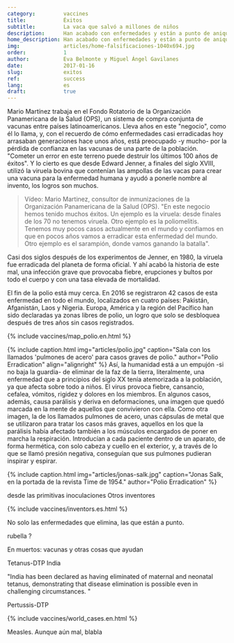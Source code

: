 ```yaml
---
category:         vaccines
title:            Éxitos
subtitle:         La vaca que salvó a millones de niños
description:      Han acabado con enfermedades y están a punto de aniquilar otras. Repasamos los logros de las vacunas y sus protagonistas
home_description: Han acabado con enfermedades y están a punto de aniquilar otras. Repasamos los logros de las vacunas y sus protagonistas
img:              articles/home-falsificaciones-1040x694.jpg
order:            1
author:           Eva Belmonte y Miguel Ángel Gavilanes
date:             2017-01-16
slug:             exitos
ref:              success
lang:             es
draft:            true
---
```



<div class="container page-content" markdown="1">
  <div class="page-content-container" markdown="1">

Mario Martínez trabaja en el Fondo Rotatorio de la Organización Panamericana de la Salud (OPS), un sistema de compra conjunta de vacunas entre países latinoamericanos. Lleva años en este "negocio", como él lo llama, y, con el recuerdo de cómo enfermedades casi erradicadas hoy arrasaban generaciones hace unos años, está preocupado -y mucho- por la pérdida de confianza en las vacunas de una parte de la población. "Cometer un error en este terreno puede destruir los últimos 100 años de éxitos". Y lo cierto es que desde Edward Jenner, a finales del siglo XVIII, utilizó la viruela bovina que contenían las ampollas de las vacas para crear una vacuna para la enfermedad humana y ayudó a ponerle nombre al invento, los logros son muchos. 

>Vídeo: Mario Martinez, consultor de inmunizaciones de la Organización Panamericana de la Salud (OPS). "En este negocio hemos tenido muchos éxitos. Un ejemplo es la viruela: desde finales de los 70 no tenemos viruela. Otro ejemplo es la poliomelitis. Tenemos muy pocos casos actualmente en el mundo y confiamos en que en pocos años vamos a erradicar esta enfermedad del mundo. Otro ejemplo es el sarampión, donde vamos ganando la batalla".

Casi dos siglos después de los experimentos de Jenner, en 1980, la viruela fue erradicada del planeta de forma oficial. Y ahí acabó la historia de este mal, una infección grave que provocaba fiebre, erupciones y bultos por todo el cuerpo y con una tasa elevada de mortalidad. 

El fin de la polio está muy cerca. En 2016 se registraron 42 casos de esta enfermedad en todo el mundo, localizados en cuatro países: Pakistán, Afganistán, Laos y Nigeria. Europa, América y la región del Pacífico han sido declaradas ya zonas libres de polio, un logro que solo se desbloquea después de tres años sin casos registrados. 

{% include vaccines/map_polio.en.html %}

{% include caption.html img="articles/polio.jpg" caption="Sala con los llamados 'pulmones de acero' para casos graves de polio." author="Polio Erradication" align="alignright" %}
Así, la humanidad está a un empujón -si no baja la guardia- de eliminar de la faz de la tierra, literalmente, una enfermedad que a principios del siglo XX tenía atemorizada a la población, ya que afecta sobre todo a niños. El virus provoca fiebre, cansancio, cefalea, vómitos, rigidez y dolores en los miembros. En algunos casos, además, causa parálisis y deriva en deformaciones, una imagen que quedó marcada en la mente de aquellos que convivieron con ella. Como otra imagen, la de los llamados pulmones de acero, unas cápsulas de metal que se utilizaron para tratar los casos más graves, aquellos en los que la parálisis había afectado también a los músculos encargados de poner en marcha la respiración. Introducían a cada paciente dentro de un aparato, de forma hermética, con solo cabeza y cuello en el exterior, y, a través de lo que se llamó presión negativa, conseguían que sus pulmones pudieran inspirar y espirar. 

{% include caption.html img="articles/jonas-salk.jpg" caption="Jonas Salk, en la portada de la revista Time de 1954." author="Polio Erradication" %}




desde las primitivas inoculaciones   Otros inventores

{% include vaccines/inventors.es.html %}

No solo las enfermedades que elimina, las que están a punto. 

rubella ?

En muertos: vacunas y otras cosas que ayudan

Tetanus-DTP India

"India has been declared as having eliminated of
maternal and neonatal tetanus, demonstrating that
disease elimination is possible even in challenging
circumstances. "

Pertussis-DTP

{% include vaccines/world_cases.en.html %}

Measles. Aunque aún mal, blabla

  </div>
</div>